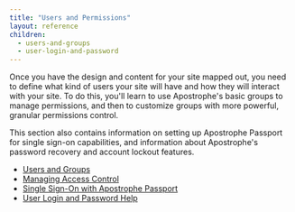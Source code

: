 ```yaml
---
title: "Users and Permissions"
layout: reference
children:
  - users-and-groups
  - user-login-and-password
---
```


Once you have the design and content for your site mapped out, you need to define what kind of users your site will have and how they will interact with your site. To do this, you'll learn to use Apostrophe's basic groups to manage permissions, and then to customize groups with more powerful, granular permissions control.

This section also contains information on setting up Apostrophe Passport for single sign-on capabilities, and information about Apostrophe's password recovery and account lockout features.

* [Users and Groups](users-and-groups.md)
* [Managing Access Control](managing-accesss-control.md)
* [Single Sign-On with Apostrophe Passport](apostrophe-passport.md)
* [User Login and Password Help](user-login-and-password.md)
